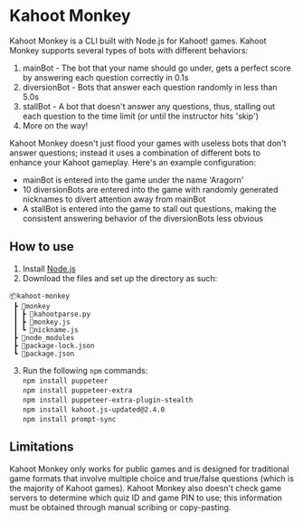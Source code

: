 # Kahoot Monkey
Kahoot Monkey is a CLI built with Node.js for Kahoot! games. Kahoot Monkey supports several types of bots with different behaviors:
1. mainBot - The bot that your name should go under, gets a perfect score by answering each question correctly in 0.1s
2. diversionBot - Bots that answer each question randomly in less than 5.0s
3. stallBot - A bot that doesn't answer any questions, thus, stalling out each question to the time limit (or until the instructor hits 'skip')
4. More on the way!

Kahoot Monkey doesn't just flood your games with useless bots that don't answer questions; instead it uses a combination of different bots to enhance your Kahoot gameplay. Here's an example configuration:

- mainBot is entered into the game under the name 'Aragorn'
- 10 diversionBots are entered into the game with randomly generated nicknames to divert attention away from mainBot
- A stallBot is entered into the game to stall out questions, making the consistent answering behavior of the diversionBots less obvious

## How to use
1. Install [Node.js](https://nodejs.org/en/)
2. Download the files and set up the directory as such:
```
📦kahoot-monkey
 ┣ 📂monkey
 ┃ ┣ 📜kahootparse.py
 ┃ ┣ 📜monkey.js
 ┃ ┗ 📜nickname.js
 ┣ 📂node_modules
 ┣ 📜package-lock.json
 ┗ 📜package.json
 ```
3. Run the following `npm` commands:</br>
`npm install puppeteer`</br>
`npm install puppeteer-extra`</br>
`npm install puppeteer-extra-plugin-stealth`</br>
`npm install kahoot.js-updated@2.4.0`</br>
`npm install prompt-sync`

## Limitations
Kahoot Monkey only works for public games and is designed for traditional game formats that involve multiple choice and true/false questions (which is the majority of Kahoot games). Kahoot Monkey also doesn't check game servers to determine which quiz ID and game PIN to use; this information must be obtained through manual scribing or copy-pasting.


